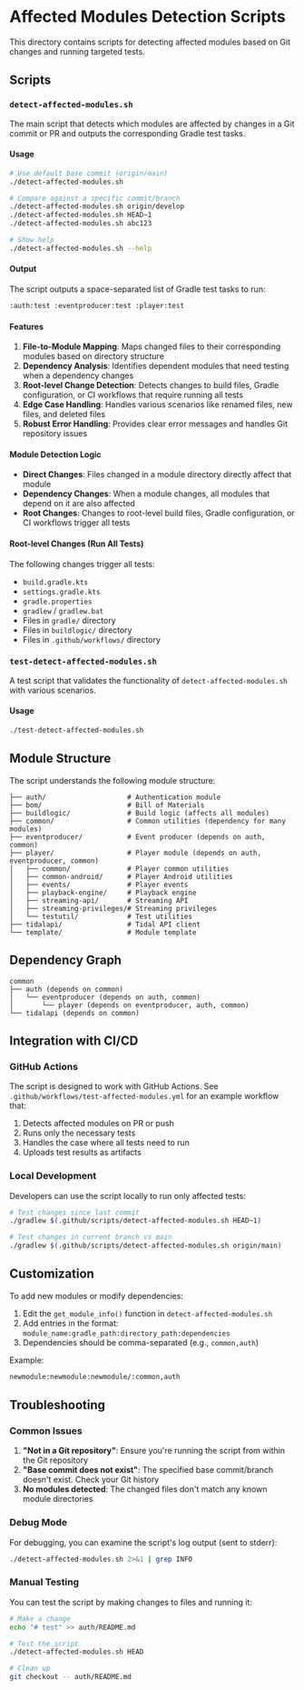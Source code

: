 # Affected Modules Detection Scripts

This directory contains scripts for detecting affected modules based on Git changes and running targeted tests.

## Scripts

### `detect-affected-modules.sh`

The main script that detects which modules are affected by changes in a Git commit or PR and outputs the corresponding Gradle test tasks.

#### Usage

```bash
# Use default base commit (origin/main)
./detect-affected-modules.sh

# Compare against a specific commit/branch
./detect-affected-modules.sh origin/develop
./detect-affected-modules.sh HEAD~1
./detect-affected-modules.sh abc123

# Show help
./detect-affected-modules.sh --help
```

#### Output

The script outputs a space-separated list of Gradle test tasks to run:

```bash
:auth:test :eventproducer:test :player:test
```

#### Features

1. **File-to-Module Mapping**: Maps changed files to their corresponding modules based on directory structure
2. **Dependency Analysis**: Identifies dependent modules that need testing when a dependency changes
3. **Root-level Change Detection**: Detects changes to build files, Gradle configuration, or CI workflows that require running all tests
4. **Edge Case Handling**: Handles various scenarios like renamed files, new files, and deleted files
5. **Robust Error Handling**: Provides clear error messages and handles Git repository issues

#### Module Detection Logic

- **Direct Changes**: Files changed in a module directory directly affect that module
- **Dependency Changes**: When a module changes, all modules that depend on it are also affected
- **Root Changes**: Changes to root-level build files, Gradle configuration, or CI workflows trigger all tests

#### Root-level Changes (Run All Tests)

The following changes trigger all tests:
- `build.gradle.kts`
- `settings.gradle.kts` 
- `gradle.properties`
- `gradlew` / `gradlew.bat`
- Files in `gradle/` directory
- Files in `buildlogic/` directory
- Files in `.github/workflows/` directory

### `test-detect-affected-modules.sh`

A test script that validates the functionality of `detect-affected-modules.sh` with various scenarios.

#### Usage

```bash
./test-detect-affected-modules.sh
```

## Module Structure

The script understands the following module structure:

```
├── auth/                    # Authentication module
├── bom/                     # Bill of Materials
├── buildlogic/              # Build logic (affects all modules)
├── common/                  # Common utilities (dependency for many modules)
├── eventproducer/           # Event producer (depends on auth, common)
├── player/                  # Player module (depends on auth, eventproducer, common)
│   ├── common/              # Player common utilities
│   ├── common-android/      # Player Android utilities
│   ├── events/              # Player events
│   ├── playback-engine/     # Playback engine
│   ├── streaming-api/       # Streaming API
│   ├── streaming-privileges/# Streaming privileges
│   └── testutil/            # Test utilities
├── tidalapi/                # Tidal API client
└── template/                # Module template
```

## Dependency Graph

```
common
├── auth (depends on common)
│   └── eventproducer (depends on auth, common)
│       └── player (depends on eventproducer, auth, common)
└── tidalapi (depends on common)
```

## Integration with CI/CD

### GitHub Actions

The script is designed to work with GitHub Actions. See `.github/workflows/test-affected-modules.yml` for an example workflow that:

1. Detects affected modules on PR or push
2. Runs only the necessary tests
3. Handles the case where all tests need to run
4. Uploads test results as artifacts

### Local Development

Developers can use the script locally to run only affected tests:

```bash
# Test changes since last commit
./gradlew $(.github/scripts/detect-affected-modules.sh HEAD~1)

# Test changes in current branch vs main
./gradlew $(.github/scripts/detect-affected-modules.sh origin/main)
```

## Customization

To add new modules or modify dependencies:

1. Edit the `get_module_info()` function in `detect-affected-modules.sh`
2. Add entries in the format: `module_name:gradle_path:directory_path:dependencies`
3. Dependencies should be comma-separated (e.g., `common,auth`)

Example:
```bash
newmodule:newmodule:newmodule/:common,auth
```

## Troubleshooting

### Common Issues

1. **"Not in a Git repository"**: Ensure you're running the script from within the Git repository
2. **"Base commit does not exist"**: The specified base commit/branch doesn't exist. Check your Git history
3. **No modules detected**: The changed files don't match any known module directories

### Debug Mode

For debugging, you can examine the script's log output (sent to stderr):

```bash
./detect-affected-modules.sh 2>&1 | grep INFO
```

### Manual Testing

You can test the script by making changes to files and running it:

```bash
# Make a change
echo "# test" >> auth/README.md

# Test the script
./detect-affected-modules.sh HEAD

# Clean up
git checkout -- auth/README.md
```
